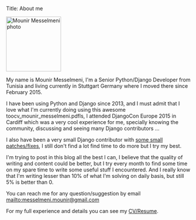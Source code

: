 Title: About me


<img src="{filename}/images/mounir_profile_photo.jpg" width="150" alt="Mounir Messelmeni photo">

My name is Mounir Messelmeni, I'm a Senior Python/Django Developer from Tunisia and 
living currently in Stuttgart Germany where I moved there since February 2015.

I have been using Python and Django since 2013, and I must admit that I love what I'm currently doing using
this awesome toocv_mounir_messelmeni.pdfls, I attended DjangoCon Europe 2015 in Cardiff which was a very cool experience for me, specially
knowing the community, discussing and seeing many Django contributors ...

I also have been a very small Django contributor with [some small patches/fixes][1], I still don't find a lot find time
to do more but I try my best.

I'm trying to post in this blog all the best I can, I believe that the quality of writing and content could be better,
but I try every month to find some time on my spare time to write some useful stuff I encountered.
And I really know that I'm writing lesser than 10% of what I'm solving on daily basis, but still 5% is better than 0.

You can reach me for any question/suggestion by email <mailto:messelmeni.mounir@gmail.com>

For my full experience and details you can see my [CV/Resume][2].

[1]: https://github.com/django/django/commits/master?author=mounirmesselmeni
[2]: {filename}/pdfs/cv_mounir_messelmeni.pdf
